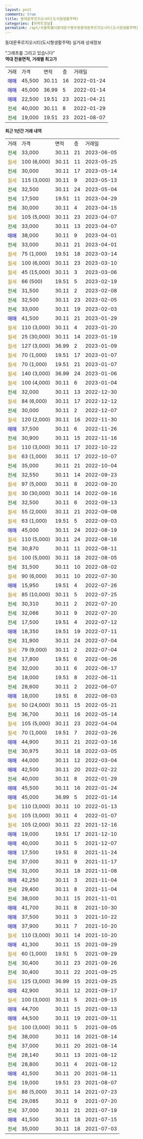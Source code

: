 ```yaml
---
layout: post
comments: true
title: 동대문푸르지오시티(도시형생활주택)
categories: [아파트정보]
permalink: /apt/서울특별시동대문구용두동동대문푸르지오시티(도시형생활주택)
---
```


동대문푸르지오시티(도시형생활주택) 실거래 상세정보

<script type="text/javascript">
  google.charts.load('current', {'packages':['line', 'corechart']});
  google.charts.setOnLoadCallback(drawChart);

  function drawChart() {
    var data = new google.visualization.DataTable();
    data.addColumn('date', '거래일');
    data.addColumn('number', "매매");
    data.addColumn('number', "전세");
    data.addColumn('number', "전매");

    data.addRows([[new Date(Date.parse("2023-06-05")), null, 33000, null], [new Date(Date.parse("2023-05-25")), null, null, null], [new Date(Date.parse("2023-05-14")), null, 30000, null], [new Date(Date.parse("2023-05-13")), null, null, null], [new Date(Date.parse("2023-05-04")), null, 32500, null], [new Date(Date.parse("2023-04-29")), null, 17500, null], [new Date(Date.parse("2023-04-15")), null, 30000, null], [new Date(Date.parse("2023-04-07")), null, null, null], [new Date(Date.parse("2023-04-07")), null, 33000, null], [new Date(Date.parse("2023-04-01")), 38000, null, null], [new Date(Date.parse("2023-04-01")), null, 33000, null], [new Date(Date.parse("2023-03-14")), null, null, null], [new Date(Date.parse("2023-03-10")), null, null, null], [new Date(Date.parse("2023-03-06")), null, null, null], [new Date(Date.parse("2023-02-19")), null, null, null], [new Date(Date.parse("2023-02-08")), null, 31500, null], [new Date(Date.parse("2023-02-05")), null, 32500, null], [new Date(Date.parse("2023-02-03")), null, 33000, null], [new Date(Date.parse("2023-01-29")), 41500, null, null], [new Date(Date.parse("2023-01-20")), null, null, null], [new Date(Date.parse("2023-01-19")), null, null, null], [new Date(Date.parse("2023-01-09")), null, null, null], [new Date(Date.parse("2023-01-07")), null, null, null], [new Date(Date.parse("2023-01-07")), null, null, null], [new Date(Date.parse("2023-01-06")), null, null, null], [new Date(Date.parse("2023-01-04")), null, null, null], [new Date(Date.parse("2022-12-30")), null, 32000, null], [new Date(Date.parse("2022-12-12")), null, null, null], [new Date(Date.parse("2022-12-07")), null, 30000, null], [new Date(Date.parse("2022-11-30")), null, null, null], [new Date(Date.parse("2022-11-26")), 37500, null, null], [new Date(Date.parse("2022-11-16")), null, 30900, null], [new Date(Date.parse("2022-10-22")), null, null, null], [new Date(Date.parse("2022-10-07")), null, null, null], [new Date(Date.parse("2022-10-04")), null, 35000, null], [new Date(Date.parse("2022-09-23")), null, 32550, null], [new Date(Date.parse("2022-09-20")), null, null, null], [new Date(Date.parse("2022-09-16")), null, null, null], [new Date(Date.parse("2022-09-13")), null, 32500, null], [new Date(Date.parse("2022-09-08")), null, null, null], [new Date(Date.parse("2022-09-03")), null, null, null], [new Date(Date.parse("2022-08-19")), 45000, null, null], [new Date(Date.parse("2022-08-16")), null, null, null], [new Date(Date.parse("2022-08-11")), null, 30870, null], [new Date(Date.parse("2022-08-05")), null, null, null], [new Date(Date.parse("2022-08-02")), null, 31500, null], [new Date(Date.parse("2022-07-30")), null, null, null], [new Date(Date.parse("2022-07-26")), 15950, null, null], [new Date(Date.parse("2022-07-25")), null, null, null], [new Date(Date.parse("2022-07-20")), null, 30310, null], [new Date(Date.parse("2022-07-20")), null, 32066, null], [new Date(Date.parse("2022-07-12")), null, 17500, null], [new Date(Date.parse("2022-07-11")), 18350, null, null], [new Date(Date.parse("2022-07-04")), null, 31900, null], [new Date(Date.parse("2022-07-04")), null, null, null], [new Date(Date.parse("2022-06-26")), null, 17800, null], [new Date(Date.parse("2022-06-17")), null, 32000, null], [new Date(Date.parse("2022-06-11")), null, 18000, null], [new Date(Date.parse("2022-06-07")), null, 28600, null], [new Date(Date.parse("2022-06-03")), 18000, null, null], [new Date(Date.parse("2022-05-21")), null, null, null], [new Date(Date.parse("2022-05-14")), null, 36700, null], [new Date(Date.parse("2022-04-04")), null, null, null], [new Date(Date.parse("2022-03-26")), null, null, null], [new Date(Date.parse("2022-03-16")), 44900, null, null], [new Date(Date.parse("2022-03-05")), null, 30975, null], [new Date(Date.parse("2022-03-04")), 44000, null, null], [new Date(Date.parse("2022-02-22")), 42500, null, null], [new Date(Date.parse("2022-01-29")), null, 40000, null], [new Date(Date.parse("2022-01-24")), 45500, null, null], [new Date(Date.parse("2022-01-14")), 45000, null, null], [new Date(Date.parse("2022-01-13")), null, null, null], [new Date(Date.parse("2022-01-07")), null, null, null], [new Date(Date.parse("2021-12-16")), null, null, null], [new Date(Date.parse("2021-12-10")), 19000, null, null], [new Date(Date.parse("2021-12-07")), 40000, null, null], [new Date(Date.parse("2021-11-24")), 17500, null, null], [new Date(Date.parse("2021-11-17")), null, 37000, null], [new Date(Date.parse("2021-11-08")), null, 31000, null], [new Date(Date.parse("2021-11-04")), 42250, null, null], [new Date(Date.parse("2021-11-04")), null, 29400, null], [new Date(Date.parse("2021-11-01")), null, 38000, null], [new Date(Date.parse("2021-10-30")), 41700, null, null], [new Date(Date.parse("2021-10-22")), 37500, null, null], [new Date(Date.parse("2021-10-20")), 37900, null, null], [new Date(Date.parse("2021-10-20")), null, null, null], [new Date(Date.parse("2021-09-29")), 41300, null, null], [new Date(Date.parse("2021-09-29")), null, null, null], [new Date(Date.parse("2021-09-26")), null, 30400, null], [new Date(Date.parse("2021-09-25")), null, 30400, null], [new Date(Date.parse("2021-09-25")), null, null, null], [new Date(Date.parse("2021-09-17")), 42900, null, null], [new Date(Date.parse("2021-09-15")), null, null, null], [new Date(Date.parse("2021-09-13")), 44700, null, null], [new Date(Date.parse("2021-09-11")), 44500, null, null], [new Date(Date.parse("2021-09-05")), null, null, null], [new Date(Date.parse("2021-08-14")), null, 38000, null], [new Date(Date.parse("2021-08-14")), null, 37000, null], [new Date(Date.parse("2021-08-12")), null, 28140, null], [new Date(Date.parse("2021-08-12")), null, 28800, null], [new Date(Date.parse("2021-08-11")), 41500, null, null], [new Date(Date.parse("2021-08-07")), null, 19000, null], [new Date(Date.parse("2021-07-23")), null, null, null], [new Date(Date.parse("2021-07-20")), null, 29085, null], [new Date(Date.parse("2021-07-19")), null, 37000, null], [new Date(Date.parse("2021-07-15")), 41500, null, null], [new Date(Date.parse("2021-07-03")), null, 35000, null]]);

    var options = {
      hAxis: {
        format: 'yyyy/MM/dd'
      },    
      lineWidth: 0,
      pointsVisible: true,    
      title: '최근 1년간 유형별 실거래가 분포',
      legend: { position: 'bottom' }
    };

    var formatter = new google.visualization.NumberFormat({pattern:'###,###'} );
    formatter.format(data, 1);
    formatter.format(data, 2);
    
    setTimeout(function() {
        var chart = new google.visualization.LineChart(document.getElementById('columnchart_material'));
        chart.draw(data, (options));
        document.getElementById('loading').style.display = 'none';
    }, 200);
  }
</script>


<div id="loading" style="z-index:20; display: block; margin-left: 0px">"그래프를 그리고 있습니다"</div>
<div id="columnchart_material" style="width: 95%; margin-left: 0px; display: block"></div>
<!-- contents start -->
<b>역대 전용면적, 거래별 최고가</b>
<table class="sortable">
    <tr>
      <td>거래</td>
      <td>가격</td>
      <td>면적</td>
      <td>층</td>
      <td>거래일</td>
    </tr>
        <tr>
          <td><a style="color: blue">매매</a></td>
          <td>45,500</td>
          <td>30.11</td>
          <td>16</td>
          <td>2022-01-24</td>
        </tr>            <tr>
          <td><a style="color: blue">매매</a></td>
          <td>45,000</td>
          <td>36.99</td>
          <td>5</td>
          <td>2022-01-14</td>
        </tr>            <tr>
          <td><a style="color: blue">매매</a></td>
          <td>22,500</td>
          <td>19.51</td>
          <td>23</td>
          <td>2021-04-21</td>
        </tr>        
        <tr>
              <td><a style="color: darkgreen">전세</a></td>
              <td>40,000</td>
              <td>30.11</td>
              <td>8</td>
              <td>2022-01-29</td>
            </tr>            <tr>
              <td><a style="color: darkgreen">전세</a></td>
              <td>19,000</td>
              <td>19.51</td>
              <td>23</td>
              <td>2021-08-07</td>
            </tr>        
    
</table>

<b>최근 1년간 거래 내역</b>

<table class="sortable">
    <tr>
      <td>거래</td>
      <td>가격</td>
      <td>면적</td>
      <td>층</td>
      <td>거래일</td>
    </tr>
    <tr>
      <td><a style="color: darkgreen">전세</a></td>
      <td>33,000</td>
      <td>30.11</td>
      <td>21</td>
      <td>2023-06-05</td>
    </tr>          <tr>
      <td><a style="color: darkgoldenrod">월세</a></td>
      <td>100 (6,000)</td>
      <td>30.11</td>
      <td>11</td>
      <td>2023-05-25</td>
    </tr>          <tr>
      <td><a style="color: darkgreen">전세</a></td>
      <td>30,000</td>
      <td>30.11</td>
      <td>17</td>
      <td>2023-05-14</td>
    </tr>          <tr>
      <td><a style="color: darkgoldenrod">월세</a></td>
      <td>115 (3,000)</td>
      <td>30.11</td>
      <td>9</td>
      <td>2023-05-13</td>
    </tr>          <tr>
      <td><a style="color: darkgreen">전세</a></td>
      <td>32,500</td>
      <td>30.11</td>
      <td>24</td>
      <td>2023-05-04</td>
    </tr>          <tr>
      <td><a style="color: darkgreen">전세</a></td>
      <td>17,500</td>
      <td>19.51</td>
      <td>11</td>
      <td>2023-04-29</td>
    </tr>          <tr>
      <td><a style="color: darkgreen">전세</a></td>
      <td>30,000</td>
      <td>30.11</td>
      <td>4</td>
      <td>2023-04-15</td>
    </tr>          <tr>
      <td><a style="color: darkgoldenrod">월세</a></td>
      <td>105 (5,000)</td>
      <td>30.11</td>
      <td>23</td>
      <td>2023-04-07</td>
    </tr>          <tr>
      <td><a style="color: darkgreen">전세</a></td>
      <td>33,000</td>
      <td>30.11</td>
      <td>13</td>
      <td>2023-04-07</td>
    </tr>          <tr>
      <td><a style="color: blue">매매</a></td>
      <td>38,000</td>
      <td>30.11</td>
      <td>9</td>
      <td>2023-04-01</td>
    </tr>          <tr>
      <td><a style="color: darkgreen">전세</a></td>
      <td>33,000</td>
      <td>30.11</td>
      <td>21</td>
      <td>2023-04-01</td>
    </tr>          <tr>
      <td><a style="color: darkgoldenrod">월세</a></td>
      <td>75 (1,000)</td>
      <td>19.51</td>
      <td>18</td>
      <td>2023-03-14</td>
    </tr>          <tr>
      <td><a style="color: darkgoldenrod">월세</a></td>
      <td>100 (6,000)</td>
      <td>30.11</td>
      <td>23</td>
      <td>2023-03-10</td>
    </tr>          <tr>
      <td><a style="color: darkgoldenrod">월세</a></td>
      <td>45 (15,000)</td>
      <td>30.11</td>
      <td>3</td>
      <td>2023-03-06</td>
    </tr>          <tr>
      <td><a style="color: darkgoldenrod">월세</a></td>
      <td>66 (500)</td>
      <td>19.51</td>
      <td>5</td>
      <td>2023-02-19</td>
    </tr>          <tr>
      <td><a style="color: darkgreen">전세</a></td>
      <td>31,500</td>
      <td>30.11</td>
      <td>2</td>
      <td>2023-02-08</td>
    </tr>          <tr>
      <td><a style="color: darkgreen">전세</a></td>
      <td>32,500</td>
      <td>30.11</td>
      <td>23</td>
      <td>2023-02-05</td>
    </tr>          <tr>
      <td><a style="color: darkgreen">전세</a></td>
      <td>33,000</td>
      <td>30.11</td>
      <td>19</td>
      <td>2023-02-03</td>
    </tr>          <tr>
      <td><a style="color: blue">매매</a></td>
      <td>41,500</td>
      <td>30.11</td>
      <td>21</td>
      <td>2023-01-29</td>
    </tr>          <tr>
      <td><a style="color: darkgoldenrod">월세</a></td>
      <td>110 (3,000)</td>
      <td>30.11</td>
      <td>4</td>
      <td>2023-01-20</td>
    </tr>          <tr>
      <td><a style="color: darkgoldenrod">월세</a></td>
      <td>25 (30,000)</td>
      <td>30.11</td>
      <td>14</td>
      <td>2023-01-19</td>
    </tr>          <tr>
      <td><a style="color: darkgoldenrod">월세</a></td>
      <td>127 (3,000)</td>
      <td>36.99</td>
      <td>2</td>
      <td>2023-01-09</td>
    </tr>          <tr>
      <td><a style="color: darkgoldenrod">월세</a></td>
      <td>70 (1,000)</td>
      <td>19.51</td>
      <td>17</td>
      <td>2023-01-07</td>
    </tr>          <tr>
      <td><a style="color: darkgoldenrod">월세</a></td>
      <td>70 (1,000)</td>
      <td>19.51</td>
      <td>21</td>
      <td>2023-01-07</td>
    </tr>          <tr>
      <td><a style="color: darkgoldenrod">월세</a></td>
      <td>140 (3,000)</td>
      <td>36.99</td>
      <td>24</td>
      <td>2023-01-06</td>
    </tr>          <tr>
      <td><a style="color: darkgoldenrod">월세</a></td>
      <td>100 (4,000)</td>
      <td>30.11</td>
      <td>6</td>
      <td>2023-01-04</td>
    </tr>          <tr>
      <td><a style="color: darkgreen">전세</a></td>
      <td>32,000</td>
      <td>30.11</td>
      <td>13</td>
      <td>2022-12-30</td>
    </tr>          <tr>
      <td><a style="color: darkgoldenrod">월세</a></td>
      <td>84 (6,000)</td>
      <td>30.11</td>
      <td>17</td>
      <td>2022-12-12</td>
    </tr>          <tr>
      <td><a style="color: darkgreen">전세</a></td>
      <td>30,000</td>
      <td>30.11</td>
      <td>2</td>
      <td>2022-12-07</td>
    </tr>          <tr>
      <td><a style="color: darkgoldenrod">월세</a></td>
      <td>120 (2,000)</td>
      <td>30.11</td>
      <td>16</td>
      <td>2022-11-30</td>
    </tr>          <tr>
      <td><a style="color: blue">매매</a></td>
      <td>37,500</td>
      <td>30.11</td>
      <td>6</td>
      <td>2022-11-26</td>
    </tr>          <tr>
      <td><a style="color: darkgreen">전세</a></td>
      <td>30,900</td>
      <td>30.11</td>
      <td>15</td>
      <td>2022-11-16</td>
    </tr>          <tr>
      <td><a style="color: darkgoldenrod">월세</a></td>
      <td>110 (3,000)</td>
      <td>30.11</td>
      <td>17</td>
      <td>2022-10-22</td>
    </tr>          <tr>
      <td><a style="color: darkgoldenrod">월세</a></td>
      <td>63 (1,000)</td>
      <td>30.11</td>
      <td>17</td>
      <td>2022-10-07</td>
    </tr>          <tr>
      <td><a style="color: darkgreen">전세</a></td>
      <td>35,000</td>
      <td>30.11</td>
      <td>21</td>
      <td>2022-10-04</td>
    </tr>          <tr>
      <td><a style="color: darkgreen">전세</a></td>
      <td>32,550</td>
      <td>30.11</td>
      <td>14</td>
      <td>2022-09-23</td>
    </tr>          <tr>
      <td><a style="color: darkgoldenrod">월세</a></td>
      <td>97 (5,000)</td>
      <td>30.11</td>
      <td>8</td>
      <td>2022-09-20</td>
    </tr>          <tr>
      <td><a style="color: darkgoldenrod">월세</a></td>
      <td>30 (30,000)</td>
      <td>30.11</td>
      <td>14</td>
      <td>2022-09-16</td>
    </tr>          <tr>
      <td><a style="color: darkgreen">전세</a></td>
      <td>32,500</td>
      <td>30.11</td>
      <td>6</td>
      <td>2022-09-13</td>
    </tr>          <tr>
      <td><a style="color: darkgoldenrod">월세</a></td>
      <td>55 (2,000)</td>
      <td>30.11</td>
      <td>21</td>
      <td>2022-09-08</td>
    </tr>          <tr>
      <td><a style="color: darkgoldenrod">월세</a></td>
      <td>63 (1,000)</td>
      <td>19.51</td>
      <td>5</td>
      <td>2022-09-03</td>
    </tr>          <tr>
      <td><a style="color: blue">매매</a></td>
      <td>45,000</td>
      <td>30.11</td>
      <td>24</td>
      <td>2022-08-19</td>
    </tr>          <tr>
      <td><a style="color: darkgoldenrod">월세</a></td>
      <td>110 (5,000)</td>
      <td>30.11</td>
      <td>24</td>
      <td>2022-08-16</td>
    </tr>          <tr>
      <td><a style="color: darkgreen">전세</a></td>
      <td>30,870</td>
      <td>30.11</td>
      <td>11</td>
      <td>2022-08-11</td>
    </tr>          <tr>
      <td><a style="color: darkgoldenrod">월세</a></td>
      <td>100 (5,000)</td>
      <td>30.11</td>
      <td>18</td>
      <td>2022-08-05</td>
    </tr>          <tr>
      <td><a style="color: darkgreen">전세</a></td>
      <td>31,500</td>
      <td>30.11</td>
      <td>10</td>
      <td>2022-08-02</td>
    </tr>          <tr>
      <td><a style="color: darkgoldenrod">월세</a></td>
      <td>90 (6,000)</td>
      <td>30.11</td>
      <td>10</td>
      <td>2022-07-30</td>
    </tr>          <tr>
      <td><a style="color: blue">매매</a></td>
      <td>15,950</td>
      <td>19.51</td>
      <td>4</td>
      <td>2022-07-26</td>
    </tr>          <tr>
      <td><a style="color: darkgoldenrod">월세</a></td>
      <td>85 (10,000)</td>
      <td>30.11</td>
      <td>5</td>
      <td>2022-07-25</td>
    </tr>          <tr>
      <td><a style="color: darkgreen">전세</a></td>
      <td>30,310</td>
      <td>30.11</td>
      <td>2</td>
      <td>2022-07-20</td>
    </tr>          <tr>
      <td><a style="color: darkgreen">전세</a></td>
      <td>32,066</td>
      <td>30.11</td>
      <td>9</td>
      <td>2022-07-20</td>
    </tr>          <tr>
      <td><a style="color: darkgreen">전세</a></td>
      <td>17,500</td>
      <td>19.51</td>
      <td>4</td>
      <td>2022-07-12</td>
    </tr>          <tr>
      <td><a style="color: blue">매매</a></td>
      <td>18,350</td>
      <td>19.51</td>
      <td>19</td>
      <td>2022-07-11</td>
    </tr>          <tr>
      <td><a style="color: darkgreen">전세</a></td>
      <td>31,900</td>
      <td>30.11</td>
      <td>24</td>
      <td>2022-07-04</td>
    </tr>          <tr>
      <td><a style="color: darkgoldenrod">월세</a></td>
      <td>79 (9,000)</td>
      <td>30.11</td>
      <td>2</td>
      <td>2022-07-04</td>
    </tr>          <tr>
      <td><a style="color: darkgreen">전세</a></td>
      <td>17,800</td>
      <td>19.51</td>
      <td>6</td>
      <td>2022-06-26</td>
    </tr>          <tr>
      <td><a style="color: darkgreen">전세</a></td>
      <td>32,000</td>
      <td>30.11</td>
      <td>6</td>
      <td>2022-06-17</td>
    </tr>          <tr>
      <td><a style="color: darkgreen">전세</a></td>
      <td>18,000</td>
      <td>19.51</td>
      <td>8</td>
      <td>2022-06-11</td>
    </tr>          <tr>
      <td><a style="color: darkgreen">전세</a></td>
      <td>28,600</td>
      <td>30.11</td>
      <td>2</td>
      <td>2022-06-07</td>
    </tr>          <tr>
      <td><a style="color: blue">매매</a></td>
      <td>18,000</td>
      <td>19.51</td>
      <td>8</td>
      <td>2022-06-03</td>
    </tr>          <tr>
      <td><a style="color: darkgoldenrod">월세</a></td>
      <td>50 (24,000)</td>
      <td>30.11</td>
      <td>15</td>
      <td>2022-05-21</td>
    </tr>          <tr>
      <td><a style="color: darkgreen">전세</a></td>
      <td>36,700</td>
      <td>30.11</td>
      <td>16</td>
      <td>2022-05-14</td>
    </tr>          <tr>
      <td><a style="color: darkgoldenrod">월세</a></td>
      <td>105 (5,000)</td>
      <td>30.11</td>
      <td>23</td>
      <td>2022-04-04</td>
    </tr>          <tr>
      <td><a style="color: darkgoldenrod">월세</a></td>
      <td>70 (1,000)</td>
      <td>19.51</td>
      <td>7</td>
      <td>2022-03-26</td>
    </tr>          <tr>
      <td><a style="color: blue">매매</a></td>
      <td>44,900</td>
      <td>30.11</td>
      <td>21</td>
      <td>2022-03-16</td>
    </tr>          <tr>
      <td><a style="color: darkgreen">전세</a></td>
      <td>30,975</td>
      <td>30.11</td>
      <td>18</td>
      <td>2022-03-05</td>
    </tr>          <tr>
      <td><a style="color: blue">매매</a></td>
      <td>44,000</td>
      <td>30.11</td>
      <td>12</td>
      <td>2022-03-04</td>
    </tr>          <tr>
      <td><a style="color: blue">매매</a></td>
      <td>42,500</td>
      <td>30.11</td>
      <td>20</td>
      <td>2022-02-22</td>
    </tr>          <tr>
      <td><a style="color: darkgreen">전세</a></td>
      <td>40,000</td>
      <td>30.11</td>
      <td>8</td>
      <td>2022-01-29</td>
    </tr>          <tr>
      <td><a style="color: blue">매매</a></td>
      <td>45,500</td>
      <td>30.11</td>
      <td>16</td>
      <td>2022-01-24</td>
    </tr>          <tr>
      <td><a style="color: blue">매매</a></td>
      <td>45,000</td>
      <td>36.99</td>
      <td>5</td>
      <td>2022-01-14</td>
    </tr>          <tr>
      <td><a style="color: darkgoldenrod">월세</a></td>
      <td>110 (3,000)</td>
      <td>30.11</td>
      <td>10</td>
      <td>2022-01-13</td>
    </tr>          <tr>
      <td><a style="color: darkgoldenrod">월세</a></td>
      <td>105 (3,000)</td>
      <td>30.11</td>
      <td>4</td>
      <td>2022-01-07</td>
    </tr>          <tr>
      <td><a style="color: darkgoldenrod">월세</a></td>
      <td>105 (2,000)</td>
      <td>30.11</td>
      <td>22</td>
      <td>2021-12-16</td>
    </tr>          <tr>
      <td><a style="color: blue">매매</a></td>
      <td>19,000</td>
      <td>19.51</td>
      <td>17</td>
      <td>2021-12-10</td>
    </tr>          <tr>
      <td><a style="color: blue">매매</a></td>
      <td>40,000</td>
      <td>30.11</td>
      <td>5</td>
      <td>2021-12-07</td>
    </tr>          <tr>
      <td><a style="color: blue">매매</a></td>
      <td>17,500</td>
      <td>19.51</td>
      <td>8</td>
      <td>2021-11-24</td>
    </tr>          <tr>
      <td><a style="color: darkgreen">전세</a></td>
      <td>37,000</td>
      <td>30.11</td>
      <td>9</td>
      <td>2021-11-17</td>
    </tr>          <tr>
      <td><a style="color: darkgreen">전세</a></td>
      <td>31,000</td>
      <td>30.11</td>
      <td>18</td>
      <td>2021-11-08</td>
    </tr>          <tr>
      <td><a style="color: blue">매매</a></td>
      <td>42,250</td>
      <td>30.11</td>
      <td>3</td>
      <td>2021-11-04</td>
    </tr>          <tr>
      <td><a style="color: darkgreen">전세</a></td>
      <td>29,400</td>
      <td>30.11</td>
      <td>8</td>
      <td>2021-11-04</td>
    </tr>          <tr>
      <td><a style="color: darkgreen">전세</a></td>
      <td>38,000</td>
      <td>30.11</td>
      <td>15</td>
      <td>2021-11-01</td>
    </tr>          <tr>
      <td><a style="color: blue">매매</a></td>
      <td>41,700</td>
      <td>30.11</td>
      <td>8</td>
      <td>2021-10-30</td>
    </tr>          <tr>
      <td><a style="color: blue">매매</a></td>
      <td>37,500</td>
      <td>30.11</td>
      <td>3</td>
      <td>2021-10-22</td>
    </tr>          <tr>
      <td><a style="color: blue">매매</a></td>
      <td>37,900</td>
      <td>30.11</td>
      <td>7</td>
      <td>2021-10-20</td>
    </tr>          <tr>
      <td><a style="color: darkgoldenrod">월세</a></td>
      <td>110 (3,000)</td>
      <td>30.11</td>
      <td>14</td>
      <td>2021-10-20</td>
    </tr>          <tr>
      <td><a style="color: blue">매매</a></td>
      <td>41,300</td>
      <td>30.11</td>
      <td>15</td>
      <td>2021-09-29</td>
    </tr>          <tr>
      <td><a style="color: darkgoldenrod">월세</a></td>
      <td>60 (1,000)</td>
      <td>19.51</td>
      <td>5</td>
      <td>2021-09-29</td>
    </tr>          <tr>
      <td><a style="color: darkgreen">전세</a></td>
      <td>30,400</td>
      <td>30.11</td>
      <td>23</td>
      <td>2021-09-26</td>
    </tr>          <tr>
      <td><a style="color: darkgreen">전세</a></td>
      <td>30,400</td>
      <td>30.11</td>
      <td>22</td>
      <td>2021-09-25</td>
    </tr>          <tr>
      <td><a style="color: darkgoldenrod">월세</a></td>
      <td>125 (3,000)</td>
      <td>36.99</td>
      <td>15</td>
      <td>2021-09-25</td>
    </tr>          <tr>
      <td><a style="color: blue">매매</a></td>
      <td>42,900</td>
      <td>30.11</td>
      <td>12</td>
      <td>2021-09-17</td>
    </tr>          <tr>
      <td><a style="color: darkgoldenrod">월세</a></td>
      <td>100 (3,000)</td>
      <td>30.11</td>
      <td>5</td>
      <td>2021-09-15</td>
    </tr>          <tr>
      <td><a style="color: blue">매매</a></td>
      <td>44,700</td>
      <td>30.11</td>
      <td>15</td>
      <td>2021-09-13</td>
    </tr>          <tr>
      <td><a style="color: blue">매매</a></td>
      <td>44,500</td>
      <td>30.11</td>
      <td>19</td>
      <td>2021-09-11</td>
    </tr>          <tr>
      <td><a style="color: darkgoldenrod">월세</a></td>
      <td>100 (3,000)</td>
      <td>30.11</td>
      <td>5</td>
      <td>2021-09-05</td>
    </tr>          <tr>
      <td><a style="color: darkgreen">전세</a></td>
      <td>38,000</td>
      <td>30.11</td>
      <td>16</td>
      <td>2021-08-14</td>
    </tr>          <tr>
      <td><a style="color: darkgreen">전세</a></td>
      <td>37,000</td>
      <td>30.11</td>
      <td>20</td>
      <td>2021-08-14</td>
    </tr>          <tr>
      <td><a style="color: darkgreen">전세</a></td>
      <td>28,140</td>
      <td>30.11</td>
      <td>13</td>
      <td>2021-08-12</td>
    </tr>          <tr>
      <td><a style="color: darkgreen">전세</a></td>
      <td>28,800</td>
      <td>30.11</td>
      <td>4</td>
      <td>2021-08-12</td>
    </tr>          <tr>
      <td><a style="color: blue">매매</a></td>
      <td>41,500</td>
      <td>30.11</td>
      <td>20</td>
      <td>2021-08-11</td>
    </tr>          <tr>
      <td><a style="color: darkgreen">전세</a></td>
      <td>19,000</td>
      <td>19.51</td>
      <td>23</td>
      <td>2021-08-07</td>
    </tr>          <tr>
      <td><a style="color: darkgoldenrod">월세</a></td>
      <td>88 (5,000)</td>
      <td>30.11</td>
      <td>14</td>
      <td>2021-07-23</td>
    </tr>          <tr>
      <td><a style="color: darkgreen">전세</a></td>
      <td>29,085</td>
      <td>30.11</td>
      <td>9</td>
      <td>2021-07-20</td>
    </tr>          <tr>
      <td><a style="color: darkgreen">전세</a></td>
      <td>37,000</td>
      <td>30.11</td>
      <td>21</td>
      <td>2021-07-19</td>
    </tr>          <tr>
      <td><a style="color: blue">매매</a></td>
      <td>41,500</td>
      <td>30.11</td>
      <td>18</td>
      <td>2021-07-15</td>
    </tr>          <tr>
      <td><a style="color: darkgreen">전세</a></td>
      <td>35,000</td>
      <td>30.11</td>
      <td>18</td>
      <td>2021-07-03</td>
    </tr>      </table>
<!-- contents end -->    

